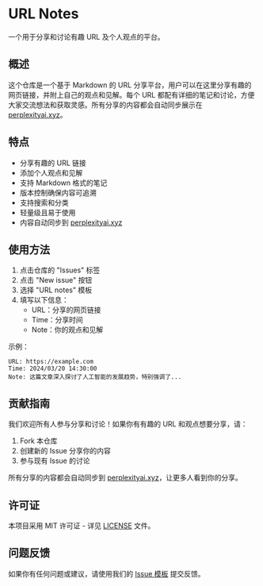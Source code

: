 # URL Notes

一个用于分享和讨论有趣 URL 及个人观点的平台。

## 概述

这个仓库是一个基于 Markdown 的 URL 分享平台，用户可以在这里分享有趣的网页链接，并附上自己的观点和见解。每个 URL 都配有详细的笔记和讨论，方便大家交流想法和获取灵感。所有分享的内容都会自动同步展示在 [perplexityai.xyz](https://perplexityai.xyz)。

## 特点

- 分享有趣的 URL 链接
- 添加个人观点和见解
- 支持 Markdown 格式的笔记
- 版本控制确保内容可追溯
- 支持搜索和分类
- 轻量级且易于使用
- 内容自动同步到 [perplexityai.xyz](https://perplexityai.xyz)

## 使用方法

1. 点击仓库的 "Issues" 标签
2. 点击 "New issue" 按钮
3. 选择 "URL notes" 模板
4. 填写以下信息：
   - URL：分享的网页链接
   - Time：分享时间
   - Note：你的观点和见解

示例：
```
URL: https://example.com
Time: 2024/03/20 14:30:00
Note: 这篇文章深入探讨了人工智能的发展趋势，特别强调了...
```

## 贡献指南

我们欢迎所有人参与分享和讨论！如果你有有趣的 URL 和观点想要分享，请：

1. Fork 本仓库
2. 创建新的 Issue 分享你的内容
3. 参与现有 Issue 的讨论

所有分享的内容都会自动同步到 [perplexityai.xyz](https://perplexityai.xyz)，让更多人看到你的分享。

## 许可证

本项目采用 MIT 许可证 - 详见 [LICENSE](LICENSE) 文件。

## 问题反馈

如果你有任何问题或建议，请使用我们的 [Issue 模板](.github/ISSUE_TEMPLATE/issue_template.md) 提交反馈。 